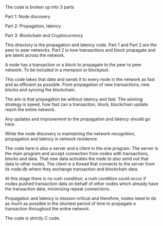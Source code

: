 The code is broken up into 3 parts

Part 1: Node discovery

Part 2: Propagation, latency

Part 3: Blockchain and Cryptocurrency

This directory is the propagation and latency code. Part 1 and Part 2 are the peer to peer networks. Part 2 is how transactions and block propagate and are latent across the network.

A node has a transaction or a block to propagate to the peer to peer network. To be included in a mempool or blockpool.

This code takes that data and sends it to every node in the network as fast and as efficient as possible. From propagation of new transactions, new blocks and syncing the blockchain.

The aim is that propagation be without latency and fast. The winning strategy is speed, how fast can a transaction, block, blockchain update reach the entire network.

Any updates and improvement to the propagation and latency should go here.

While the node discovery is maintaining the network recognition, propagation and latency is network residence.

The code here is also a server and a client in the one program. The server is the main program and accept connection from nodes with transactions, blocks and data. That new data activates the node to also send out that data to other nodes. The client is a thread that connects to the server from its node.db where they exchange transaction and blockchain data.

At this stage there is no rush condition, a rush condition could occur if nodes pushed transaction data on behalf of other nodes which already have the transaction data, minimizing repeat connections.

Propagation and latency is mission-critical and therefore, nodes need to do as much as possible in the shortest period of time to propagate a transaction throughout the entire network.

The code is strictly C code.
